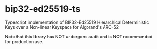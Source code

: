 # bip32-ed25519-ts
Typescript implementation of BIP32-Ed25519 Hierarchical Deterministic Keys over a Non-linear Keyspace for Algorand's ARC-52

Note that this library has NOT undergone audit and is NOT recommended for production use.

